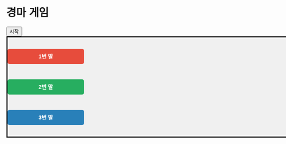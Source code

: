 <!DOCTYPE html>
<html lang="ko">
<head>
  <meta charset="UTF-8">
  <title>경마 게임</title>
  <style>
    body { font-family: sans-serif; padding: 20px; }
    .track {
      position: relative;
      width: 1000px;
      height: 260px;
      border: 3px solid #000;
      margin-bottom: 20px;
      background-color: #f0f0f0;
    }
    .horse {
      position: absolute;
      width: 200px;
      height: 40px;
      color: #fff;
      font-weight: bold;
      text-align: center;
      line-height: 40px;
      border-radius: 5px;
    }
    #horse1 { top: 30px; background-color: #e74c3c; }
    #horse2 { top: 110px; background-color: #27ae60; }
    #horse3 { top: 190px; background-color: #2980b9; }
  </style>
</head>
<body>

  <h1>경마 게임</h1>
  <button onclick="startRace()">시작</button>

  <div class="track" id="track">
    <div class="horse" id="horse1">1번 말</div>
    <div class="horse" id="horse2">2번 말</div>
    <div class="horse" id="horse3">3번 말</div>
  </div>

  <div id="result"></div>
  <div id="stats"></div>

  <script>
    const horses = [
      { id: 'horse1', name: '1번 말', pos: 0, wins: 0 },
      { id: 'horse2', name: '2번 말', pos: 0, wins: 0 },
      { id: 'horse3', name: '3번 말', pos: 0, wins: 0 }
    ];

    const horseWidth = 200;
    const trackWidth = 1000;
    let raceInterval = null;
    let running = false;

    function loadStats() {
      horses.forEach(horse => {
        const storedWins = localStorage.getItem(horse.id);
        if (storedWins) horse.wins = parseInt(storedWins);
      });
    }

    function saveStats() {
      horses.forEach(horse => {
        localStorage.setItem(horse.id, horse.wins);
      });
    }

    function getMove(horseIndex) {
      if (horseIndex === 0) {
        return Math.floor(Math.random() * 21) + 10; // 10~20
      } else if (horseIndex === 1) {
        return Math.floor(Math.random() * 40) + 1;  // 1~40
      } else if (horseIndex === 2) {
        return Math.random() < 0.1 ? 100 : 0; // 10% 확률 100
      }
    }

    function updatePositions() {
      horses.forEach((horse, i) => {
        const move = getMove(i);
        horse.pos += move;
        document.getElementById(horse.id).style.left = horse.pos + 'px';
      });
    }

    function checkWinner() {
      for (let horse of horses) {
        if (horse.pos + horseWidth >= trackWidth) {
          running = false;
          clearInterval(raceInterval);
          horse.wins++;
          saveStats();
          showResult(horse.name);
          return;
        }
      }
    }

    function showResult(winnerName) {
      document.getElementById('result').innerHTML = `<h2>우승: ${winnerName}</h2>`;
      let totalWins = horses.reduce((acc, h) => acc + h.wins, 0);
      let statsHTML = '<h3>승률</h3><ul>';
      horses.forEach(h => {
        const percent = totalWins ? ((h.wins / totalWins) * 100).toFixed(1) : 0;
        statsHTML += `<li>${h.name}: ${h.wins}승 (${percent}%)</li>`;
      });
      statsHTML += '</ul>';
      document.getElementById('stats').innerHTML = statsHTML;
    }

    function resetRace() {
      horses.forEach(horse => {
        horse.pos = 0;
        document.getElementById(horse.id).style.left = '0px';
      });
      document.getElementById('result').innerHTML = '';
    }

    function startRace() {
      if (running) return;
      resetRace();
      loadStats();
      running = true;
      raceInterval = setInterval(() => {
        updatePositions();
        checkWinner();
      }, 100);
    }
  </script>

</body>
</html>
